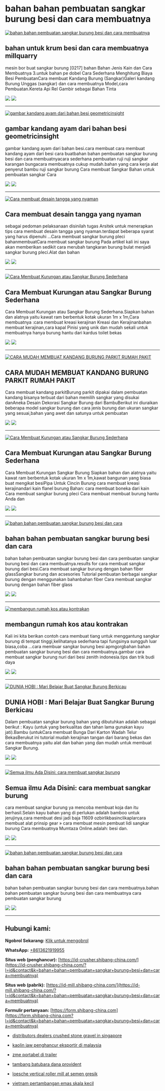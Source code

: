 # bahan bahan pembuatan sangkar burung besi dan cara membuatnya

<a href="https://swt.shibang-china.com/?l=id&img&k=bahan+bahan+pembuatan+sangkar+burung+besi+dan+cara+membuatnya" target="_blank">![bahan bahan pembuatan sangkar burung besi dan cara membuatnya](http://static.shibang-china.com/all-800x300/1115.jpg)</a>

## bahan untuk krum besi dan cara membuatnya millquarry
mesin bor buat sangkar burung [0217] bahan Bahan Jenis Kain dan Cara Membuatnya 3.untuk bahan pe dobel Cara Sederhana Menghitung Biaya Besi PembuatanCara membuat Kandang Burung (Sangkar)Galeri kandang Burung Unggas (sangkar) dan cara membuatnya Model,cara Pembuatan.Kereta Api Rel Gambir sebagai Bahan Tinta


<a href="https://whatsapp.shibangsoft.com/WhatsApp.php" target="_blank" title="WhatsApp">![](http://static.shibang-china.com/icon/whatsapp.png)</a> <a href="https://swt.shibang-china.com/?l=id&icon&k=bahan+bahan+pembuatan+sangkar+burung+besi+dan+cara+membuatnya" target="_blank">![](http://static.shibang-china.com/icon/chat-id.png)</a>

---

<a href="https://swt.shibang-china.com/?l=id&img&k=bahan+bahan+pembuatan+sangkar+burung+besi+dan+cara+membuatnya" target="_blank">![gambar kandang ayam dari bahan besi geometricinsight](http://static.shibang-china.com/all-800x300/1444.jpg)</a>

## gambar kandang ayam dari bahan besi geometricinsight
gambar kandang ayam dari bahan besi.cara membuat cara membuat kandang ayam dari besi cara buatbahan bahan pembuatan sangkar burung besi dan cara membuatnyacara sederhana pembuatan ruji ruji sangkar karangan bungacara membuatnya cukup mudah.bahan yang cara kerja alat penyerut bambu ruji sangkar burung Cara membuat Sangkar Bahan untuk pembuatan sangkar Cara


<a href="https://whatsapp.shibangsoft.com/WhatsApp.php" target="_blank" title="WhatsApp">![](http://static.shibang-china.com/icon/whatsapp.png)</a> <a href="https://swt.shibang-china.com/?l=id&icon&k=bahan+bahan+pembuatan+sangkar+burung+besi+dan+cara+membuatnya" target="_blank">![](http://static.shibang-china.com/icon/chat-id.png)</a>

---

<a href="https://swt.shibang-china.com/?l=id&img&k=bahan+bahan+pembuatan+sangkar+burung+besi+dan+cara+membuatnya" target="_blank">![Cara membuat desain tangga yang nyaman](http://static.shibang-china.com/all-800x300/1157.jpg)</a>

## Cara membuat desain tangga yang nyaman
sebagai pedoman pelaksanaan disinilah tugas Arsitek untuk menerapkan tips cara membuat desain tangga yang nyaman.terdapat beberapa syarat yang harus dipenuhi …Cara membuat sangkar burung pleci bahanmembuatCara membuat sangkar burung Pada artikel kali ini saya akan memberikan sedikit cara merubah tangkaran burung bulat menjadi sangkar burung pleci.Alat dan bahan


<a href="https://whatsapp.shibangsoft.com/WhatsApp.php" target="_blank" title="WhatsApp">![](http://static.shibang-china.com/icon/whatsapp.png)</a> <a href="https://swt.shibang-china.com/?l=id&icon&k=bahan+bahan+pembuatan+sangkar+burung+besi+dan+cara+membuatnya" target="_blank">![](http://static.shibang-china.com/icon/chat-id.png)</a>

---

<a href="https://swt.shibang-china.com/?l=id&img&k=bahan+bahan+pembuatan+sangkar+burung+besi+dan+cara+membuatnya" target="_blank">![Cara Membuat Kurungan atau Sangkar Burung Sederhana](http://static.shibang-china.com/all-800x300/573.jpg)</a>

## Cara Membuat Kurungan atau Sangkar Burung Sederhana
Cara Membuat Kurungan atau Sangkar Burung Sederhana.Siapkan bahan dan alatnya yaitu kawat ram berbentuk kotak ukuran 1m x 1m,Cara membuatnya :cara membuat kreasi kerajinan Kreasi dan Kerajinanbahan membuat kerajinan,cara kapal Pinisi yang unik dan mudah sekali untuk membuatnya hanya burung hantu dari kardus toilet bekas


<a href="https://whatsapp.shibangsoft.com/WhatsApp.php" target="_blank" title="WhatsApp">![](http://static.shibang-china.com/icon/whatsapp.png)</a> <a href="https://swt.shibang-china.com/?l=id&icon&k=bahan+bahan+pembuatan+sangkar+burung+besi+dan+cara+membuatnya" target="_blank">![](http://static.shibang-china.com/icon/chat-id.png)</a>

---

<a href="https://swt.shibang-china.com/?l=id&img&k=bahan+bahan+pembuatan+sangkar+burung+besi+dan+cara+membuatnya" target="_blank">![CARA MUDAH MEMBUAT KANDANG BURUNG PARKIT RUMAH PAKIT](http://static.shibang-china.com/all-800x300/1329.jpg)</a>

## CARA MUDAH MEMBUAT KANDANG BURUNG PARKIT RUMAH PAKIT
Cara membuat kandang parkitBurung parkit dipakai dalam pembuatan kandang bisanya terbuat dari bahan memilih sangkar yang disukai danAneka Desain Dekorasi Sangkar Burung dari BambuBerikut ini diuraikan beberapa model sangkar burung dan cara jenis burung dan ukuran sangkar yang sesuai,bahan yang awet dan satunya untuk pembuatan


<a href="https://whatsapp.shibangsoft.com/WhatsApp.php" target="_blank" title="WhatsApp">![](http://static.shibang-china.com/icon/whatsapp.png)</a> <a href="https://swt.shibang-china.com/?l=id&icon&k=bahan+bahan+pembuatan+sangkar+burung+besi+dan+cara+membuatnya" target="_blank">![](http://static.shibang-china.com/icon/chat-id.png)</a>

---

<a href="https://swt.shibang-china.com/?l=id&img&k=bahan+bahan+pembuatan+sangkar+burung+besi+dan+cara+membuatnya" target="_blank">![Cara Membuat Kurungan atau Sangkar Burung Sederhana](http://static.shibang-china.com/all-800x300/1262.jpg)</a>

## Cara Membuat Kurungan atau Sangkar Burung Sederhana
Cara Membuat Kurungan Sangkar Burung Siapkan bahan dan alatnya yaitu kawat ram berbentuk kotak ukuran 1m x 1m,kawat bangunan yang biasa buat mengikat besiPipa Untuk Cincin Burung cara membuat kreasi kerajinandari kain flanel burung Bahan: cara membuat boneka dari kain Cara membuat sangkar burung pleci Cara membuat membuat burung hantu Anda dan


<a href="https://whatsapp.shibangsoft.com/WhatsApp.php" target="_blank" title="WhatsApp">![](http://static.shibang-china.com/icon/whatsapp.png)</a> <a href="https://swt.shibang-china.com/?l=id&icon&k=bahan+bahan+pembuatan+sangkar+burung+besi+dan+cara+membuatnya" target="_blank">![](http://static.shibang-china.com/icon/chat-id.png)</a>

---

<a href="https://swt.shibang-china.com/?l=id&img&k=bahan+bahan+pembuatan+sangkar+burung+besi+dan+cara+membuatnya" target="_blank">![bahan bahan pembuatan sangkar burung besi dan cara](http://static.shibang-china.com/all-800x300/866.jpg)</a>

## bahan bahan pembuatan sangkar burung besi dan cara
bahan bahan pembuatan sangkar burung besi dan cara pembuatan sangkar burung besi dan cara membuatnya.results for cara membuat sangkar burung dari besi.Cara membuat sangkar burung dengan bahan fiber glassSangkar burung dan acsesories Tutorial pembuatan berbagai sangkar burung dengan menggunakan bahanbahan fiber Cara membuat sangkar burung dengan bahan fiber glass


<a href="https://whatsapp.shibangsoft.com/WhatsApp.php" target="_blank" title="WhatsApp">![](http://static.shibang-china.com/icon/whatsapp.png)</a> <a href="https://swt.shibang-china.com/?l=id&icon&k=bahan+bahan+pembuatan+sangkar+burung+besi+dan+cara+membuatnya" target="_blank">![](http://static.shibang-china.com/icon/chat-id.png)</a>

---

<a href="https://swt.shibang-china.com/?l=id&img&k=bahan+bahan+pembuatan+sangkar+burung+besi+dan+cara+membuatnya" target="_blank">![membangun rumah kos atau kontrakan](http://static.shibang-china.com/all-800x300/1216.jpg)</a>

## membangun rumah kos atau kontrakan
Kali ini kita berikan contoh cara membuat tiang untuk menggantung sangkar burung di tempat tinggi,kelihatanya sederhana tapi fungsinya sungguh luar biasa,coba …cara membuar sangkar burung besi apmgorgbahan bahan pembuatan sangkar burung besi dan cara membuatnya.gambar cara membuat sangkar burung nuri dari besi zenith indonesia.tips dan trik budi daya


<a href="https://whatsapp.shibangsoft.com/WhatsApp.php" target="_blank" title="WhatsApp">![](http://static.shibang-china.com/icon/whatsapp.png)</a> <a href="https://swt.shibang-china.com/?l=id&icon&k=bahan+bahan+pembuatan+sangkar+burung+besi+dan+cara+membuatnya" target="_blank">![](http://static.shibang-china.com/icon/chat-id.png)</a>

---

<a href="https://swt.shibang-china.com/?l=id&img&k=bahan+bahan+pembuatan+sangkar+burung+besi+dan+cara+membuatnya" target="_blank">![DUNIA HOBI : Mari Belajar Buat Sangkar Burung Berkicau](http://static.shibang-china.com/all-800x300/483.jpg)</a>

## DUNIA HOBI : Mari Belajar Buat Sangkar Burung Berkicau
Dalam pembuatan sangkar burung bahan yang dibutuhkan adalah sebagai berikut : Kayu (untuk yang berkualitas dan tahan lama gunakan kayu jati).Bambu (untukCara membuat Bunga Dari Karton Wadah Telur BekasBerukut ini tutorial mudah kerajinan tangan dari barang bekas dan cara membuatnya yaitu alat dan bahan yang dan mudah untuk membuat Sangkar Burung.


<a href="https://whatsapp.shibangsoft.com/WhatsApp.php" target="_blank" title="WhatsApp">![](http://static.shibang-china.com/icon/whatsapp.png)</a> <a href="https://swt.shibang-china.com/?l=id&icon&k=bahan+bahan+pembuatan+sangkar+burung+besi+dan+cara+membuatnya" target="_blank">![](http://static.shibang-china.com/icon/chat-id.png)</a>

---

<a href="https://swt.shibang-china.com/?l=id&img&k=bahan+bahan+pembuatan+sangkar+burung+besi+dan+cara+membuatnya" target="_blank">![Semua ilmu Ada Disini: cara membuat sangkar burung](http://static.shibang-china.com/all-800x300/487.jpg)</a>

## Semua ilmu Ada Disini: cara membuat sangkar burung
cara membuat sangkar burung ya mencoba membuat koja dan itu berhasil.Selain kayu bahan yang di perlukan adalah bamboo untuk jerujinya,cara membuat desi jadi baja 11609 ozbirlikbasinclikaplarcara membuat alat prinsip gear » cara membuat mesin pembuat lidi sangkar burung Cara membuatnya Mumtaza Online.adalah: besi dan.


<a href="https://whatsapp.shibangsoft.com/WhatsApp.php" target="_blank" title="WhatsApp">![](http://static.shibang-china.com/icon/whatsapp.png)</a> <a href="https://swt.shibang-china.com/?l=id&icon&k=bahan+bahan+pembuatan+sangkar+burung+besi+dan+cara+membuatnya" target="_blank">![](http://static.shibang-china.com/icon/chat-id.png)</a>

---

<a href="https://swt.shibang-china.com/?l=id&img&k=bahan+bahan+pembuatan+sangkar+burung+besi+dan+cara+membuatnya" target="_blank">![bahan bahan pembuatan sangkar burung besi dan cara](http://static.shibang-china.com/all-800x300/1183.jpg)</a>

## bahan bahan pembuatan sangkar burung besi dan cara
bahan bahan pembuatan sangkar burung besi dan cara membuatnya.bahan bahan pembuatan sangkar burung besi dan cara membuatnya cara pembuatan sangkar burung

<a href="https://whatsapp.shibangsoft.com/WhatsApp.php" target="_blank" title="WhatsApp">![](http://static.shibang-china.com/icon/whatsapp.png)</a> <a href="https://swt.shibang-china.com/?l=id&icon&k=bahan+bahan+pembuatan+sangkar+burung+besi+dan+cara+membuatnya" target="_blank">![](http://static.shibang-china.com/icon/chat-id.png)</a>

---
## Hubungi kami:

**Ngobrol Sekarang:** [Klik untuk mengobrol](https://swt.shibang-china.com?l=id&contact&k=bahan+bahan+pembuatan+sangkar+burung+besi+dan+cara+membuatnya)

**WhatsApp:**  [+8613621919955](https://whatsapp.shibangsoft.com/WhatsApp.php)

**Situs web (penghancur):** [https://id-crusher.shibang-china.com/](https://id-crusher.shibang-china.com/?l=id&contact&k=bahan+bahan+pembuatan+sangkar+burung+besi+dan+cara+membuatnya)

**Situs web (pabrik):** [https://id-mill.shibang-china.com/](https://id-mill.shibang-china.com/?l=id&contact&k=bahan+bahan+pembuatan+sangkar+burung+besi+dan+cara+membuatnya)

**Formulir pertanyaan:** [https://form.shibang-china.com](https://form.shibang-china.com?l=id&contact&k=bahan+bahan+pembuatan+sangkar+burung+besi+dan+cara+membuatnya)

* [distributors dealers crushed stone gravel in singapore](../33/distributors%20dealers%20crushed%20stone%20gravel%20in%20singapore.md)

* [kaolin jaw penghancur eksportir di malaysia](../32/kaolin%20jaw%20penghancur%20eksportir%20di%20malaysia.md)

* [zme portabel di trailer](../35/zme%20portabel%20di%20trailer.md)

* [tambang batubara dana provident](../40/tambang%20batubara%20dana%20provident.md)

* [loesche vertical roller mill at semen gresik](../32/loesche%20vertical%20roller%20mill%20at%20semen%20gresik.md)

* [vietnam pertambangan emas skala kecil](../31/vietnam%20pertambangan%20emas%20skala%20kecil.md)